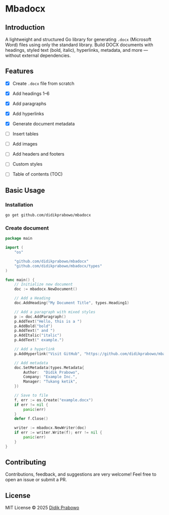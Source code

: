 # Mbadocx

## Introduction	

A lightweight and structured Go library for generating `.docx` (Microsoft Word) files using only the standard library. Build DOCX documents with headings, styled text (bold, italic), hyperlinks, metadata, and more — without external dependencies.

## Features

- [x] Create `.docx` file from scratch
- [x] Add headings 1–6
- [x] Add paragraphs
- [x] Add hyperlinks
- [x] Generate document metadata
- [ ] Insert tables
- [ ] Add images
- [ ] Add headers and footers
- [ ] Custom styles
- [ ] Table of contents (TOC)


## Basic Usage

### Installation

```bash
go get github.com/didikprabowo/mbadocx
```

### Create document

```go
package main

import (
	"os"

	"github.com/didikprabowo/mbadocx"
	"github.com/didikprabowo/mbadocx/types"
)

func main() {
	// Initialize new document
	doc := mbadocx.NewDocument()

	// Add a Heading
	doc.AddHeading("My Document Title", types.Heading1)

	// Add a paragraph with mixed styles
	p := doc.AddParagraph()
	p.AddText("Hello, this is a ")
	p.AddBold("bold")
	p.AddText(" and ")
	p.AddItalic("italic")
	p.AddText(" example.")

	// Add a hyperlink
	p.AddHyperlink("Visit GitHub", "https://github.com/didikprabowo/mbadocx")

	// Add metadata
	doc.SetMetadata(types.Metadata{
		Author:  "Didik Prabowo",
		Company: "Example Inc.",
		Manager: "Tukang ketik",
	})

	// Save to file
	f, err := os.Create("example.docx")
	if err != nil {
		panic(err)
	}
	defer f.Close()

	writer := mbadocx.NewWriter(doc)
	if err := writer.Write(f); err != nil {
		panic(err)
	}
}
```


## Contributing
Contributions, feedback, and suggestions are very welcome! Feel free to open an issue or submit a PR.

## License
MIT License © 2025 [Didik Prabowo](./LICENSE)